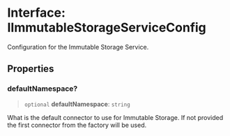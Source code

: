# Interface: IImmutableStorageServiceConfig

Configuration for the Immutable Storage Service.

## Properties

### defaultNamespace?

> `optional` **defaultNamespace**: `string`

What is the default connector to use for Immutable Storage. If not provided the first connector from the factory will be used.
